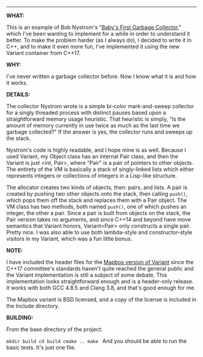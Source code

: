 ---
**WHAT:**

This is an example of Bob Nystrom's
"[Baby's First Garbage Collector](http://journal.stuffwithstuff.com/2013/12/08/babys-first-garbage-collector/),"
which I've been wanting to implement for a while in order to understand
it better.  To make the problem harder (as I always do), I decided to
write it in C++, and to make it even more fun, I've implemented it using
the new Variant container from C++17.

**WHY:**

I've never written a garbage collector before.  Now I know what it is
and how it works.

**DETAILS:**

The collector Nystrom wrote is a simple bi-color mark-and-sweep
collector for a singly threaded process with distinct pauses based upon
a straightforward memory usage heuristic.  That heuristic is simply, "Is
the amount of memory currently in use twice as much as the last time we
garbage collected?"  If the answer is yes, the collector runs and sweeps
up the stack.

Nystrom's code is highly readable, and I hope mine is as well.  Because
I used Variant, my Object class has an internal Pair class, and then the
Variant is just \<int, Pair\>, where "Pair" is a pair of pointers to
other objects.  The entirety of the VM is basically a stack of
singly-linked lists which either represents integers or collections of
integers in a Lisp-like structure.

The allocator creates two kinds of objects, then: pairs, and lists.  A
pair is created by pushing two other objects onto the stack, then
calling `push()`, which pops them off the stack and replaces them with a
Pair object.  The VM class has two methods, both named `push()`, one of
which pushes an integer, the other a pair.  Since a pair is built from
objects on the stack, the Pair version takes no arguments, and since
C++14 and beyond have move semantics that Variant honors,
Variant\<Pair\> only constructs a single pair.  Pretty nice.  I was also
able to use both lambda-style and constructor-style visitors in my
Variant, which was a fun little bonus.

**NOTE:**

I have included the header files for the
[Mapbox version of Variant](https://github.com/mapbox/variant) since the
C++17 committee's standards haven't quite reached the general public and
the Variant implementation is still a subject of some debate.  This
implementation looks straightforward enough and is a header-only
release.  It works with both GCC 4.8.5 and Clang 3.8, and that's good
enough for me.

The Mapbox variant is BSD licensed, and a copy of the license is
included in the Include directory.

**BUILDING:**

From the base directory of the project:

`mkdir build
cd build
cmake ..
make
`
And you should be able to run the basic tests.  It's just one file.
